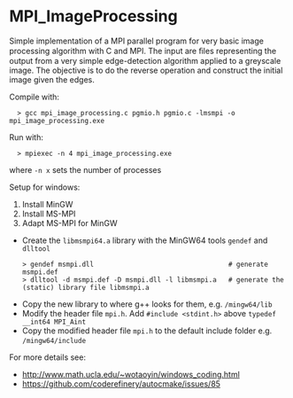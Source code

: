 # MPI_ImageProcessing
Simple implementation of a MPI parallel program for very basic image processing algorithm with C and MPI. The input are ﬁles representing the output from a very simple edge-detection algorithm applied to a greyscale image. The objective is to do the reverse operation and construct the initial image given the edges.

Compile with: 

      > gcc mpi_image_processing.c pgmio.h pgmio.c -lmsmpi -o mpi_image_processing.exe

Run with: 

      > mpiexec -n 4 mpi_image_processing.exe

where `-n x` sets the number of processes

Setup for windows:
1. Install MinGW
2. Install MS-MPI
3. Adapt MS-MPI for MinGW
  - Create the `libmsmpi64.a` library with the MinGW64 tools `gendef` and `dlltool`
      ```
      > gendef msmpi.dll                                  # generate msmpi.def
      > dlltool -d msmpi.def -D msmpi.dll -l libmsmpi.a   # generate the (static) library file libmsmpi.a
      ```
  - Copy the new library to where g++ looks for them, e.g. `/mingw64/lib`
  - Modify the header file `mpi.h`. Add `#include <stdint.h>` above `typedef __int64 MPI_Aint`
  - Copy the modified header file `mpi.h` to the default include folder e.g. `/mingw64/include`


For more details see:
- http://www.math.ucla.edu/~wotaoyin/windows_coding.html
- https://github.com/coderefinery/autocmake/issues/85 
